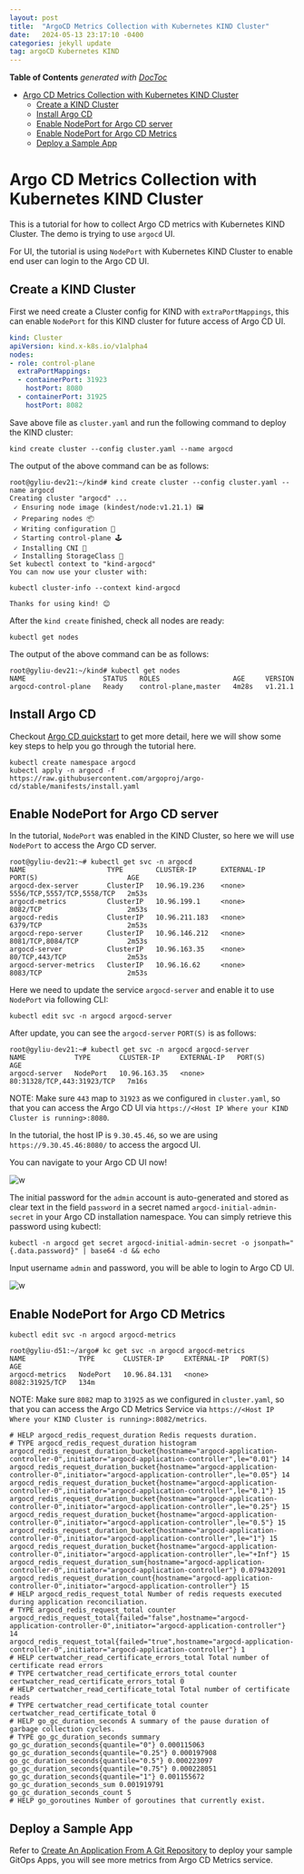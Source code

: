 ```yaml
---
layout: post
title:  "ArgoCD Metrics Collection with Kubernetes KIND Cluster"
date:   2024-05-13 23:17:10 -0400
categories: jekyll update
tag: argoCD Kubernetes KIND
---
```


<!-- START doctoc generated TOC please keep comment here to allow auto update -->
<!-- DON'T EDIT THIS SECTION, INSTEAD RE-RUN doctoc TO UPDATE -->
**Table of Contents**  *generated with [DocToc](https://github.com/thlorenz/doctoc)*

- [Argo CD Metrics Collection with Kubernetes KIND Cluster](#argo-cd-metrics-collection-with-kubernetes-kind-cluster)
  - [Create a KIND Cluster](#create-a-kind-cluster)
  - [Install Argo CD](#install-argo-cd)
  - [Enable NodePort for Argo CD server](#enable-nodeport-for-argo-cd-server)
  - [Enable NodePort for Argo CD Metrics](#enable-nodeport-for-argo-cd-metrics)
  - [Deploy a Sample App](#deploy-a-sample-app)

<!-- END doctoc generated TOC please keep comment here to allow auto update -->

# Argo CD Metrics Collection with Kubernetes KIND Cluster

This is a tutorial for how to collect Argo CD metrics with Kubernetes KIND Cluster. The demo is trying to use `argocd` UI.

For UI, the tutorial is using `NodePort` with Kubernetes KIND Cluster to enable end user can login to the Argo CD UI.

## Create a KIND Cluster

First we need create a Cluster config for KIND with `extraPortMappings`, this can enable `NodePort` for this KIND cluster for future access of Argo CD UI.

```yaml
kind: Cluster
apiVersion: kind.x-k8s.io/v1alpha4
nodes:
- role: control-plane
  extraPortMappings:
  - containerPort: 31923
    hostPort: 8080
  - containerPort: 31925
    hostPort: 8082
```

Save above file as `cluster.yaml` and run the following command to deploy the KIND cluster:

```console
kind create cluster --config cluster.yaml --name argocd
```

The output of the above command can be as follows:

```console
root@gyliu-dev21:~/kind# kind create cluster --config cluster.yaml --name argocd
Creating cluster "argocd" ...
 ✓ Ensuring node image (kindest/node:v1.21.1) 🖼
 ✓ Preparing nodes 📦
 ✓ Writing configuration 📜
 ✓ Starting control-plane 🕹️
 ✓ Installing CNI 🔌
 ✓ Installing StorageClass 💾
Set kubectl context to "kind-argocd"
You can now use your cluster with:

kubectl cluster-info --context kind-argocd

Thanks for using kind! 😊
```

After the `kind create` finished, check all nodes are ready:

```
kubectl get nodes
```

The output of the above command can be as follows:

```console
root@gyliu-dev21:~/kind# kubectl get nodes
NAME                   STATUS   ROLES                  AGE     VERSION
argocd-control-plane   Ready    control-plane,master   4m28s   v1.21.1
```

## Install Argo CD

Checkout [Argo CD quickstart](https://argo-cd.readthedocs.io/en/stable/getting_started/) to get more detail, here we will show some key steps to help you go through the tutorial here.

```
kubectl create namespace argocd
kubectl apply -n argocd -f https://raw.githubusercontent.com/argoproj/argo-cd/stable/manifests/install.yaml
```

## Enable NodePort for Argo CD server

In the tutorial, `NodePort` was enabled in the KIND Cluster, so here we will use `NodePort` to access the Argo CD server.

```console
root@gyliu-dev21:~# kubectl get svc -n argocd
NAME                    TYPE        CLUSTER-IP      EXTERNAL-IP   PORT(S)                      AGE
argocd-dex-server       ClusterIP   10.96.19.236    <none>        5556/TCP,5557/TCP,5558/TCP   2m53s
argocd-metrics          ClusterIP   10.96.199.1     <none>        8082/TCP                     2m53s
argocd-redis            ClusterIP   10.96.211.183   <none>        6379/TCP                     2m53s
argocd-repo-server      ClusterIP   10.96.146.212   <none>        8081/TCP,8084/TCP            2m53s
argocd-server           ClusterIP   10.96.163.35    <none>        80/TCP,443/TCP               2m53s
argocd-server-metrics   ClusterIP   10.96.16.62     <none>        8083/TCP                     2m53s
```

Here we need to update the service `argocd-server` and enable it to use `NodePort` via following CLI:

```
kubectl edit svc -n argocd argocd-server
```

After update, you can see the `argocd-server` `PORT(S)` is as follows:

```console
root@gyliu-dev21:~# kubectl get svc -n argocd argocd-server
NAME            TYPE       CLUSTER-IP     EXTERNAL-IP   PORT(S)                      AGE
argocd-server   NodePort   10.96.163.35   <none>        80:31328/TCP,443:31923/TCP   7m16s
```

NOTE: Make sure `443` map to `31923` as we configured in `cluster.yaml`, so that you can access the Argo CD UI via `https://<Host IP Where your KIND Cluster is running>:8080`.

In the tutorial, the host IP is `9.30.45.46`, so we are using `https://9.30.45.46:8080/` to access the argocd UI.

You can navigate to your Argo CD UI now!

![w](/images/argocd-login.png)

The initial password for the `admin` account is auto-generated and stored as clear text in the field `password` in a secret named `argocd-initial-admin-secret` in your Argo CD installation namespace. You can simply retrieve this password using kubectl:

```
kubectl -n argocd get secret argocd-initial-admin-secret -o jsonpath="{.data.password}" | base64 -d && echo
```

Input username `admin` and password, you will be able to login to Argo CD UI.

![w](/images/argocd-ui.png)

## Enable NodePort for Argo CD Metrics

```
kubectl edit svc -n argocd argocd-metrics
```

```conosle
root@gyliu-d51:~/argo# kc get svc -n argocd argocd-metrics
NAME             TYPE       CLUSTER-IP     EXTERNAL-IP   PORT(S)          AGE
argocd-metrics   NodePort   10.96.84.131   <none>        8082:31925/TCP   134m
```

NOTE: Make sure `8082` map to `31925` as we configured in `cluster.yaml`, so that you can access the Argo CD Metrics Service via `https://<Host IP Where your KIND Cluster is running>:8082/metrics`.

```
# HELP argocd_redis_request_duration Redis requests duration.
# TYPE argocd_redis_request_duration histogram
argocd_redis_request_duration_bucket{hostname="argocd-application-controller-0",initiator="argocd-application-controller",le="0.01"} 14
argocd_redis_request_duration_bucket{hostname="argocd-application-controller-0",initiator="argocd-application-controller",le="0.05"} 14
argocd_redis_request_duration_bucket{hostname="argocd-application-controller-0",initiator="argocd-application-controller",le="0.1"} 15
argocd_redis_request_duration_bucket{hostname="argocd-application-controller-0",initiator="argocd-application-controller",le="0.25"} 15
argocd_redis_request_duration_bucket{hostname="argocd-application-controller-0",initiator="argocd-application-controller",le="0.5"} 15
argocd_redis_request_duration_bucket{hostname="argocd-application-controller-0",initiator="argocd-application-controller",le="1"} 15
argocd_redis_request_duration_bucket{hostname="argocd-application-controller-0",initiator="argocd-application-controller",le="+Inf"} 15
argocd_redis_request_duration_sum{hostname="argocd-application-controller-0",initiator="argocd-application-controller"} 0.079432091
argocd_redis_request_duration_count{hostname="argocd-application-controller-0",initiator="argocd-application-controller"} 15
# HELP argocd_redis_request_total Number of redis requests executed during application reconciliation.
# TYPE argocd_redis_request_total counter
argocd_redis_request_total{failed="false",hostname="argocd-application-controller-0",initiator="argocd-application-controller"} 14
argocd_redis_request_total{failed="true",hostname="argocd-application-controller-0",initiator="argocd-application-controller"} 1
# HELP certwatcher_read_certificate_errors_total Total number of certificate read errors
# TYPE certwatcher_read_certificate_errors_total counter
certwatcher_read_certificate_errors_total 0
# HELP certwatcher_read_certificate_total Total number of certificate reads
# TYPE certwatcher_read_certificate_total counter
certwatcher_read_certificate_total 0
# HELP go_gc_duration_seconds A summary of the pause duration of garbage collection cycles.
# TYPE go_gc_duration_seconds summary
go_gc_duration_seconds{quantile="0"} 0.000115063
go_gc_duration_seconds{quantile="0.25"} 0.000197908
go_gc_duration_seconds{quantile="0.5"} 0.000223097
go_gc_duration_seconds{quantile="0.75"} 0.000228051
go_gc_duration_seconds{quantile="1"} 0.001155672
go_gc_duration_seconds_sum 0.001919791
go_gc_duration_seconds_count 5
# HELP go_goroutines Number of goroutines that currently exist.
```

## Deploy a Sample App

Refer to [Create An Application From A Git Repository](https://argo-cd.readthedocs.io/en/stable/getting_started/#6-create-an-application-from-a-git-repository) to deploy your sample GitOps Apps, you will see more metrics from Argo CD Metrics service.